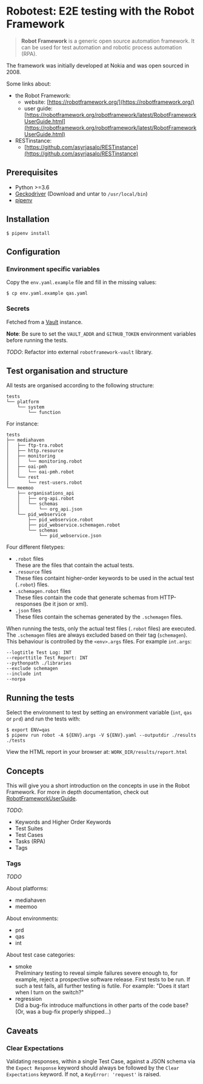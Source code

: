 # Robotest: E2E testing with the Robot Framework

> **Robot Framework** is a generic open source automation framework. It can be
> used for test automation and robotic process automation (RPA).

The framework was initially developed at Nokia and was open sourced in 2008.

Some links about:
- the Robot Framework:
	- website: [https://robotframework.org/](https://robotframework.org/)
	- user guide: [https://robotframework.org/robotframework/latest/RobotFrameworkUserGuide.html](https://robotframework.org/robotframework/latest/RobotFrameworkUserGuide.html)
- RESTinstance:
	- [https://github.com/asyrjasalo/RESTinstance](https://github.com/asyrjasalo/RESTinstance)

## Prerequisites

- Python >=3.6
- [Geckodriver](https://github.com/mozilla/geckodriver/releases/latest) (Download and untar to `/usr/local/bin`)
- [pipenv](https://pipenv-fork.readthedocs.io/en/latest/)

## Installation

    $ pipenv install

## Configuration

### Environment specific variables

Copy the `env.yaml.example` file and fill in the missing values:

    $ cp env.yaml.example qas.yaml

### Secrets

Fetched from a [Vault](https://www.vaultproject.io/) instance.

**Note**: Be sure to set the `VAULT_ADDR` and `GITHUB_TOKEN` environment
variables before running the tests.

_TODO_: Refactor into external `robotframework-vault` library.

## Test organisation and structure

All tests are organised according to the following structure:

```
tests
└── platform
    └── system
        └── function
```

For instance:

```
tests
├── mediahaven
│   ├── ftp-tra.robot
│   ├── http.resource
│   ├── monitoring
│   │   └── monitoring.robot
│   ├── oai-pmh
│   │   └── oai-pmh.robot
│   └── rest
│       └── rest-users.robot
└── meemoo
    ├── organisations_api
    │   ├── org-api.robot
    │   └── schemas
    │       └── org_api.json
    └── pid_webservice
        ├── pid_webservice.robot
        ├── pid_webservice.schemagen.robot
        └── schemas
            └── pid_webservice.json
```

Four different filetypes:

- `.robot` files  
  These are the files that contain the actual tests.
- `.resource` files  
  These files containt higher-order keywords to be used in the actual test
(`.robot`) files.
- `.schemagen.robot` files  
  These files contain the code that generate schemas from HTTP-responses (be it
json or xml).
- `.json` files  
  These files contain the schemas generated by the `.schemagen` files.

When running the tests, only the actual test files (`.robot` files) are
executed. The `.schemagen` files are always excluded based on their tag
(`schemagen`). This behaviour is controlled by the `<env>.args` files. For
example `int.args`:


```
--logtitle Test Log: INT
--reporttitle Test Report: INT
--pythonpath ./libraries
--exclude schemagen
--include int
--norpa
```

## Running the tests

Select the environment to test by setting an environment variable (`int`, `qas`
or `prd`) and run the tests with:

    $ export ENV=qas
    $ pipenv run robot -A ${ENV}.args -V ${ENV}.yaml --outputdir ./results ./tests

View the HTML report in your browser at: `WORK_DIR/results/report.html`

## Concepts

This will give you a short introduction on the concepts in use in the Robot
Framework. For more in depth documentation, check out
[RobotFrameworkUserGuide](https://robotframework.org/robotframework/latest/RobotFrameworkUserGuide.html).

_TODO_:
- Keywords and Higher Order Keywords
- Test Suites
- Test Cases
- Tasks (RPA)
- Tags

### Tags

_TODO_

About platforms:

- mediahaven
- meemoo

About environments:

- prd
- qas
- int

About test case categories:

- smoke  
Preliminary testing to reveal simple failures severe enough to, for example,
reject a prospective software release. First tests to be run. If such a test
fails, all further testing is futile.  For example: "Does it start when I turn
on the switch?"
- regression  
Did a bug-fix introduce malfunctions in other parts of the code base? (Or, was
a bug-fix properly shipped...)

## Caveats

### Clear Expectations

Validating responses, within a single Test Case, against a JSON schema via the
`Expect Response` keyword should always be followed by the `Clear Expectations`
keyword. If not, a `KeyError: 'request'` is raised.
